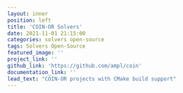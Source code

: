 ```yaml
---
layout: inner
position: left
title: 'COIN-OR Solvers'
date: 2021-11-01 21:15:00
categories: solvers open-source
tags: Solvers Open-Source
featured_image: ''
project_link: ''
github_link: 'https://github.com/ampl/coin'
documentation_link: ''
lead_text: "COIN-OR projects with CMake build support"
---
```

